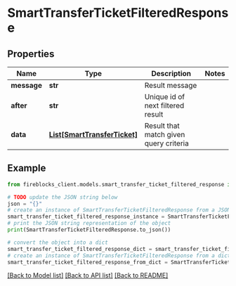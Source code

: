 # SmartTransferTicketFilteredResponse


## Properties

Name | Type | Description | Notes
------------ | ------------- | ------------- | -------------
**message** | **str** | Result message | 
**after** | **str** | Unique id of next filtered result | 
**data** | [**List[SmartTransferTicket]**](SmartTransferTicket.md) | Result that match given query criteria | 

## Example

```python
from fireblocks_client.models.smart_transfer_ticket_filtered_response import SmartTransferTicketFilteredResponse

# TODO update the JSON string below
json = "{}"
# create an instance of SmartTransferTicketFilteredResponse from a JSON string
smart_transfer_ticket_filtered_response_instance = SmartTransferTicketFilteredResponse.from_json(json)
# print the JSON string representation of the object
print(SmartTransferTicketFilteredResponse.to_json())

# convert the object into a dict
smart_transfer_ticket_filtered_response_dict = smart_transfer_ticket_filtered_response_instance.to_dict()
# create an instance of SmartTransferTicketFilteredResponse from a dict
smart_transfer_ticket_filtered_response_from_dict = SmartTransferTicketFilteredResponse.from_dict(smart_transfer_ticket_filtered_response_dict)
```
[[Back to Model list]](../README.md#documentation-for-models) [[Back to API list]](../README.md#documentation-for-api-endpoints) [[Back to README]](../README.md)


